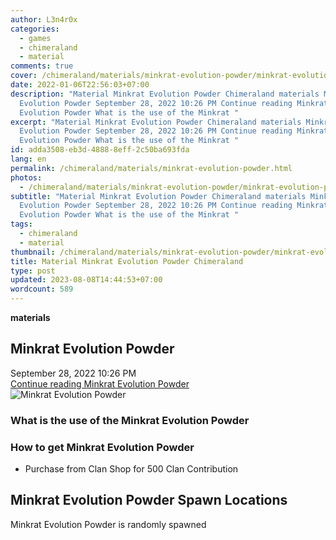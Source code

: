 ```yaml
---
author: L3n4r0x
categories:
  - games
  - chimeraland
  - material
comments: true
cover: /chimeraland/materials/minkrat-evolution-powder/minkrat-evolution-powder.webp
date: 2022-01-06T22:56:03+07:00
description: "Material Minkrat Evolution Powder Chimeraland materials Minkrat
  Evolution Powder September 28, 2022 10:26 PM Continue reading Minkrat
  Evolution Powder What is the use of the Minkrat "
excerpt: "Material Minkrat Evolution Powder Chimeraland materials Minkrat
  Evolution Powder September 28, 2022 10:26 PM Continue reading Minkrat
  Evolution Powder What is the use of the Minkrat "
id: adda3508-eb3d-4888-8eff-2c50ba693fda
lang: en
permalink: /chimeraland/materials/minkrat-evolution-powder.html
photos:
  - /chimeraland/materials/minkrat-evolution-powder/minkrat-evolution-powder.webp
subtitle: "Material Minkrat Evolution Powder Chimeraland materials Minkrat
  Evolution Powder September 28, 2022 10:26 PM Continue reading Minkrat
  Evolution Powder What is the use of the Minkrat "
tags:
  - chimeraland
  - material
thumbnail: /chimeraland/materials/minkrat-evolution-powder/minkrat-evolution-powder.webp
title: Material Minkrat Evolution Powder Chimeraland
type: post
updated: 2023-08-08T14:44:53+07:00
wordcount: 589
---
```


<link
  rel="stylesheet"
  href="https://rawcdn.githack.com/dimaslanjaka/Web-Manajemen/870a349/css/bootstrap-5-3-0-alpha3-wrapper.css"
/>
<section id="bootstrap-wrapper">
  <div data-bs-theme="dark">
    <div
      class="row g-0 border rounded overflow-hidden flex-md-row mb-4 shadow-sm position-relative bg-dark text-light"
    >
      <div class="col p-4 d-flex flex-column position-static">
        <strong class="d-inline-block mb-2 text-success">materials</strong>
        <h2 class="mb-0">Minkrat Evolution Powder</h2>
        <div class="mb-1 text-muted">September 28, 2022 10:26 PM</div>
        <a
          href="/chimeraland/materials/minkrat-evolution-powder.html"
          class="stretched-link d-none text-primary"
          >Continue reading Minkrat Evolution Powder</a
        >
      </div>
      <div class="col-auto d-none d-md-block d-lg-block">
        <img
          src="https://www.webmanajemen.com/chimeraland/materials/minkrat-evolution-powder/minkrat-evolution-powder.webp"
          alt="Minkrat Evolution Powder"
        />
      </div>
    </div>
    <div class="row">
      <div class="col-lg-6 col-12 mb-2">
        <div class="card">
          <div class="card-body">
            <h3 class="card-title">
              What is the use of the Minkrat Evolution Powder
            </h3>
            <div class="card-text"><ul></ul></div>
          </div>
        </div>
      </div>
      <div class="col-lg-6 col-12 mb-2">
        <div class="card">
          <div class="card-body">
            <h3 class="card-title">How to get Minkrat Evolution Powder</h3>
            <div class="card-text">
              <ul>
                <li>Purchase from Clan Shop for 500 Clan Contribution</li>
              </ul>
            </div>
          </div>
        </div>
      </div>
      <div class="col-12 mb-2">
        <h2>Minkrat Evolution Powder Spawn Locations</h2>
        <p>Minkrat Evolution Powder is randomly spawned</p>
      </div>
    </div>
  </div>
</section>